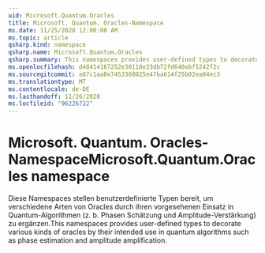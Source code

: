 ```yaml
---
uid: Microsoft.Quantum.Oracles
title: Microsoft. Quantum. Oracles-Namespace
ms.date: 11/25/2020 12:00:00 AM
ms.topic: article
qsharp.kind: namespace
qsharp.name: Microsoft.Quantum.Oracles
qsharp.summary: This namespaces provides user-defined types to decorate various kinds of oracles by their intended use in quantum algorithms such as phase estimation and amplitude amplification.
ms.openlocfilehash: d48414167252e30118e33db72fd648ebf5242f2c
ms.sourcegitcommit: a87c1aa8e7453360025e47ba614f25b02ea84ec3
ms.translationtype: MT
ms.contentlocale: de-DE
ms.lasthandoff: 11/26/2020
ms.locfileid: "96226722"
---
```

# <a name="microsoftquantumoracles-namespace"></a><span data-ttu-id="fed86-102">Microsoft. Quantum. Oracles-Namespace</span><span class="sxs-lookup"><span data-stu-id="fed86-102">Microsoft.Quantum.Oracles namespace</span></span>

<span data-ttu-id="fed86-103">Diese Namespaces stellen benutzerdefinierte Typen bereit, um verschiedene Arten von Oracles durch ihren vorgesehenen Einsatz in Quantum-Algorithmen (z. b. Phasen Schätzung und Amplitude-Verstärkung) zu ergänzen.</span><span class="sxs-lookup"><span data-stu-id="fed86-103">This namespaces provides user-defined types to decorate various kinds of oracles by their intended use in quantum algorithms such as phase estimation and amplitude amplification.</span></span>

